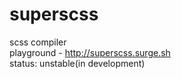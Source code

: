 # superscss
scss compiler  
playground - http://superscss.surge.sh  
status: unstable(in development)
